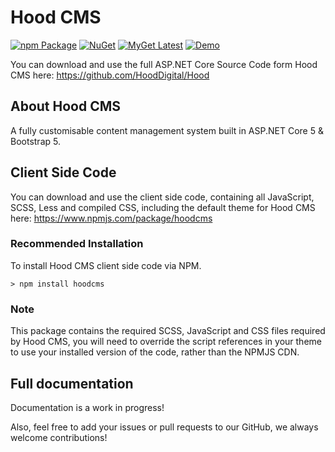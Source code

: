 # Hood CMS
[![npm Package](https://img.shields.io/npm/v/hoodcms)](https://www.npmjs.com/package/hoodcms)
[![NuGet](https://img.shields.io/nuget/v/Hood.svg?label=NuGet)](https://www.nuget.org/packages/Hood/)
[![MyGet Latest](https://img.shields.io/myget/hood/vpre/hood.svg?label=MyGet%20Latest&colorB=97ca00)](https://www.myget.org/feed/hood/package/nuget/Hood)
[![Demo](https://img.shields.io/badge/dynamic/json.svg?label=Demo&url=http%3A%2F%2Fcms.hooddigital.com%2Fhood%2Fversion&query=%24.version&colorB=%23eab92d&prefix=v)](http://cms.hooddigital.com/)

You can download and use the full ASP.NET Core Source Code form Hood CMS here: 
https://github.com/HoodDigital/Hood

## About Hood CMS
A fully customisable content management system built in ASP.NET Core 5 & Bootstrap 5.

## Client Side Code

You can download and use the client side code, containing all JavaScript, SCSS, Less and compiled CSS, 
including the default theme for Hood CMS here: 
https://www.npmjs.com/package/hoodcms

### Recommended Installation 
To install Hood CMS client side code via NPM.
```
> npm install hoodcms
```

### Note
This package contains the required SCSS, JavaScript and CSS files required by Hood CMS, you will need to override the 
script references in your theme to use your installed version of the code, rather than the NPMJS CDN.

## Full documentation
Documentation is a work in progress!

Also, feel free to add your issues or pull requests to our GitHub, we always welcome contributions!
